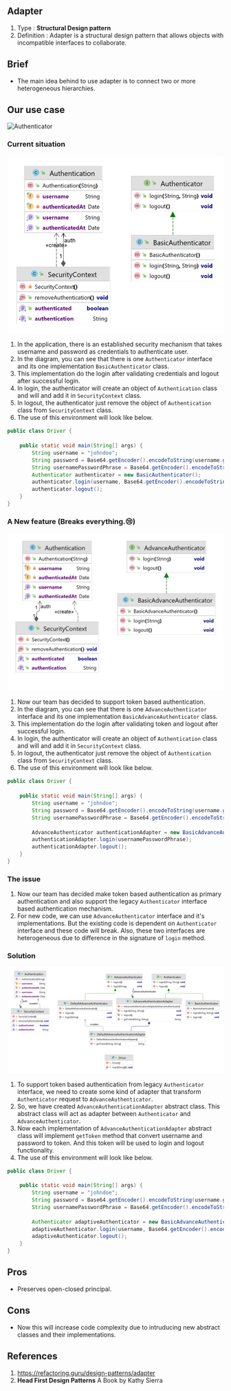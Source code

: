 ## Adapter
1. Type : **Structural Design pattern**
2. Definition : Adapter is a structural design pattern that allows objects with incompatible interfaces to collaborate.    

## Brief
* The main idea behind to use adapter is to connect two or more heterogeneous hierarchies.

## Our use case

![Authenticator](https://github.com/sanjaymantati/design-patterns/blob/master/docs/adapter/adapter.png?raw=true)


### Current situation

![Basic Authenticator](https://github.com/sanjaymantati/design-patterns/blob/master/docs/adapter/basic-authenticator.png?raw=true)

1. In the application, there is an established security mechanism that takes username and password as credentials to authenticate user.
2. In the diagram, you can see that there is one `Authenticator` interface and its one implementation `BasicAuthenticator` class.
3. This implementation do the login after validating credentials and logout after successful login.
4. In login, the authenticator will create an object of `Authentication` class and will and add it in `SecurityContext` class.
5. In logout, the authenticator just remove the object of `Authentication` class from `SecurityContext` class.
6. The use of this environment will look like below.
```java
public class Driver {

    public static void main(String[] args) {
        String username = "johndoe";
        String password = Base64.getEncoder().encodeToString(username.getBytes());
        String usernamePasswordPhrase = Base64.getEncoder().encodeToString(String.format("%s:%s", username, password).getBytes());
        Authenticator authenticator = new BasicAuthenticator();
        authenticator.login(username, Base64.getEncoder().encodeToString(username.getBytes()));
        authenticator.logout();
    }
}
```

### A New feature (Breaks everything.😢)
![Advance Authenticator](https://github.com/sanjaymantati/design-patterns/blob/master/docs/adapter/advance-authenticator.png?raw=true)

1. Now our team has decided to support token based authentication.
2. In the diagram, you can see that there is one `AdvanceAuthenticator` interface and its one implementation `BasicAdvanceAuthenticator` class.
3. This implementation do the login after validating token and logout after successful login.
4. In login, the authenticator will create an object of `Authentication` class and will and add it in `SecurityContext` class.
5. In logout, the authenticator just remove the object of `Authentication` class from `SecurityContext` class.
6. The use of this environment will look like below.

```java
public class Driver {

    public static void main(String[] args) {
        String username = "johndoe";
        String password = Base64.getEncoder().encodeToString(username.getBytes());
        String usernamePasswordPhrase = Base64.getEncoder().encodeToString(String.format("%s:%s", username, password).getBytes());

        AdvanceAuthenticator authenticationAdapter = new BasicAdvanceAuthenticator();
        authenticationAdapter.login(usernamePasswordPhrase);
        authenticationAdapter.logout();
    }
}
```

### The issue
1. Now our team has decided make token based authentication as primary authentication and also support the legacy `Authenticator` interface based authentication mechanism.
2. For new code, we can use `AdvanceAuthenticator` interface and it's implementations. But the existing code is dependent on `Authenticator` interface and these code will break. Also, these two interfaces are heterogeneous due to difference in the signature of `login` method.


### Solution
![Advance Authenticator Adapter](https://github.com/sanjaymantati/design-patterns/blob/master/docs/adapter/solution.png?raw=true)

1. To support token based authentication from legacy `Authenticator` interface, we need to create some kind of adapter that transform `Authenticator` request to `AdvanceAuthenticator`.
2. So, we have created `AdvanceAuthenticationAdapter` abstract class. This abstract class will act as adapter between `Authenticator` and `AdvanceAuthenticator`. 
3. Now each implementation of `AdvanceAuthenticationAdapter` abstract class will implement `getToken` method that convert username and password to token. And this token will be used to login and logout functionality.
4. The use of this environment will look like below.

```java
public class Driver {

    public static void main(String[] args) {
        String username = "johndoe";
        String password = Base64.getEncoder().encodeToString(username.getBytes());
        String usernamePasswordPhrase = Base64.getEncoder().encodeToString(String.format("%s:%s", username, password).getBytes());

        Authenticator adaptiveAuthenticator = new BasicAdvanceAuthenticationAdapter();
        adaptiveAuthenticator.login(username, Base64.getEncoder().encodeToString(username.getBytes()));
        adaptiveAuthenticator.logout();
    }
}
```


## Pros
* Preserves open-closed principal.
## Cons
* Now this will increase code complexity due to intruducing new abstract classes and their implementations.


## References
1. https://refactoring.guru/design-patterns/adapter
2. **Head First Design Patterns** A Book by Kathy Sierra